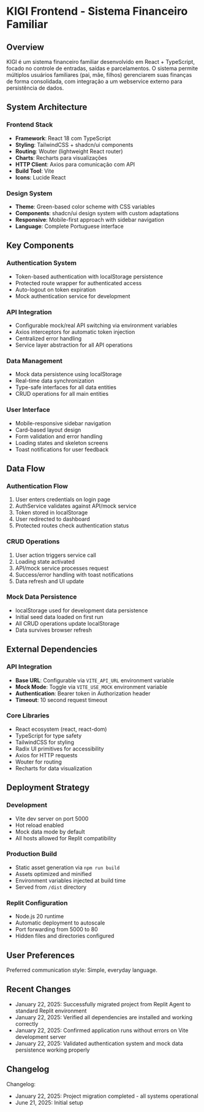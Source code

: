 # KIGI Frontend - Sistema Financeiro Familiar

## Overview

KIGI é um sistema financeiro familiar desenvolvido em React + TypeScript, focado no controle de entradas, saídas e parcelamentos. O sistema permite múltiplos usuários familiares (pai, mãe, filhos) gerenciarem suas finanças de forma consolidada, com integração a um webservice externo para persistência de dados.

## System Architecture

### Frontend Stack
- **Framework**: React 18 com TypeScript
- **Styling**: TailwindCSS + shadcn/ui components
- **Routing**: Wouter (lightweight React router)
- **Charts**: Recharts para visualizações
- **HTTP Client**: Axios para comunicação com API
- **Build Tool**: Vite
- **Icons**: Lucide React

### Design System
- **Theme**: Green-based color scheme with CSS variables
- **Components**: shadcn/ui design system with custom adaptations
- **Responsive**: Mobile-first approach with sidebar navigation
- **Language**: Complete Portuguese interface

## Key Components

### Authentication System
- Token-based authentication with localStorage persistence
- Protected route wrapper for authenticated access
- Auto-logout on token expiration
- Mock authentication service for development

### API Integration
- Configurable mock/real API switching via environment variables
- Axios interceptors for automatic token injection
- Centralized error handling
- Service layer abstraction for all API operations

### Data Management
- Mock data persistence using localStorage
- Real-time data synchronization
- Type-safe interfaces for all data entities
- CRUD operations for all main entities

### User Interface
- Mobile-responsive sidebar navigation
- Card-based layout design
- Form validation and error handling
- Loading states and skeleton screens
- Toast notifications for user feedback

## Data Flow

### Authentication Flow
1. User enters credentials on login page
2. AuthService validates against API/mock service
3. Token stored in localStorage
4. User redirected to dashboard
5. Protected routes check authentication status

### CRUD Operations
1. User action triggers service call
2. Loading state activated
3. API/mock service processes request
4. Success/error handling with toast notifications
5. Data refresh and UI update

### Mock Data Persistence
- localStorage used for development data persistence
- Initial seed data loaded on first run
- All CRUD operations update localStorage
- Data survives browser refresh

## External Dependencies

### API Integration
- **Base URL**: Configurable via `VITE_API_URL` environment variable
- **Mock Mode**: Toggle via `VITE_USE_MOCK` environment variable
- **Authentication**: Bearer token in Authorization header
- **Timeout**: 10 second request timeout

### Core Libraries
- React ecosystem (react, react-dom)
- TypeScript for type safety
- TailwindCSS for styling
- Radix UI primitives for accessibility
- Axios for HTTP requests
- Wouter for routing
- Recharts for data visualization

## Deployment Strategy

### Development
- Vite dev server on port 5000
- Hot reload enabled
- Mock data mode by default
- All hosts allowed for Replit compatibility

### Production Build
- Static asset generation via `npm run build`
- Assets optimized and minified
- Environment variables injected at build time
- Served from `/dist` directory

### Replit Configuration
- Node.js 20 runtime
- Automatic deployment to autoscale
- Port forwarding from 5000 to 80
- Hidden files and directories configured

## User Preferences

Preferred communication style: Simple, everyday language.

## Recent Changes

- January 22, 2025: Successfully migrated project from Replit Agent to standard Replit environment
- January 22, 2025: Verified all dependencies are installed and working correctly  
- January 22, 2025: Confirmed application runs without errors on Vite development server
- January 22, 2025: Validated authentication system and mock data persistence working properly

## Changelog

Changelog:
- January 22, 2025: Project migration completed - all systems operational
- June 21, 2025: Initial setup